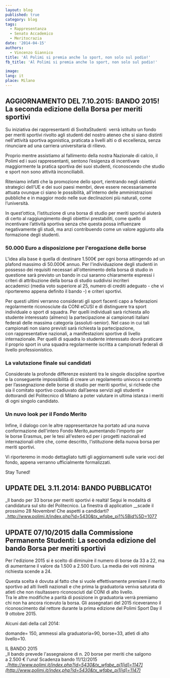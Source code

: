 ```yaml
---
layout: blog
published: true
category: blog
tags:
  - Rappresentanza
  - Senato Accademico
  - Meritocrazia
date: '2014-04-15'
authors:
  - Vincenzo Giannico
title: 'Al Polimi si premia anche lo sport, non solo sul podio!'
fb_title: 'Al Polimi si premia anche lo sport, non solo sul podio!'

image: 
lang: it
place: Milano
---
```


AGGIORNAMENTO DEL 7.10.2015: **BANDO 2015! La seconda edizione della Borsa per meriti sportivi**
------------------------------------------------------------------------------------------------

Su iniziativa dei rappresentanti di SvoltaStudenti  verrà istituito un fondo per meriti sportivi rivolto agli studenti del nostro ateneo che si siano distinti nell'attività sportiva agonistica, praticata a livelli alti o di eccellenza, senza rinunciare ad una carriera universitaria di rilievo.

Proprio mentre assistiamo al fallimento della nostra Nazionale di calcio, il Polimi ed i suoi rappresentanti, sentono l’esigenza di incentivare maggiormente la pratica sportiva dei suoi studenti, riconoscendo che studio e sport non sono attività inconciliabili.

Riteniamo infatti che la promozione dello sport, rientrando negli obiettivi strategici dell’UE e dei suoi paesi membri, deve essere necessariamente attuata ovunque ci siano le possibilità, all’interno delle amministrazioni pubbliche e in maggior modo nelle sue declinazioni più naturali, come l’università.

In quest’ottica, l’istituzione di una borsa di studio per meriti sportivi aiuterà di certo al raggiungimento degli obiettivi prestabiliti, come quello di incentivare l’attività sportiva senza che questa possa influenzare negativamente gli studi, ma anzi contribuendo come un valore aggiunto alla formazione degli studenti.

### 50.000 Euro a disposizione per l'erogazione delle borse

L'idea alla base è quella di destinare 1.500€ per ogni borsa attingendo ad un plafond massimo di 50.000€ annuo. Per l'individuazione degli studenti in possesso dei requisiti necessari all'ottenimento della borsa di studio in questione sarà previsto un bando in cui saranno chiaramente espressi i criteri di attribuzione della borsa di studio suddivisi incriteri accademici (media voto superiore al 25, numero di crediti adeguato - che vi riporteremo appena definito il bando -) e criteri sportivi.

Per questi ultimi verranno considerati gli sport facenti capo a federazioni regolarmente riconosciute da CONI eCUSI e di distinguere tra sport individuale o sport di squadra. Per quelli individuali sarà richiesta allo studente interessato (almeno) la partecipazione ai campionati italiani federali delle massima categoria (assoluti-senior). Nel caso in cui tali campionati non siano previsti sarà richiesta la partecipazione, con rappresentative nazionali, a manifestazioni sportive di livello internazionale. Per quelli di squadra lo studente interessato dovrà praticare il proprio sport in una squadra regolarmente iscritta a campionati federali di livello professionistico.

### La valutazione finale sui candidati

Considerate la profonde differenze esistenti tra le singole discipline sportive e la conseguente impossibilità di creare un regolamento univoco e corretto per l’assegnazione delle borse di studio per meriti sportivi, si richiede che sia il comitato sportivo coadiuvato dall’aerea servizi agli studenti e dottorandi del Politecnico di Milano a poter valutare in ultima istanza i meriti di ogni singolo candidato.

### Un nuvo look per il Fondo Merito

Infine, il dialogo con le altre rappresentanze ha portato ad una nuova conformazione dell'intero Fondo Merito,aumentando l'importo per le borse Erasmus, per le tesi all'estero ed per i progetti nazionali ed internazionali oltre che, come descritto, l'istituzione della nuova borsa per meriti sportivi.

Vi riporteremo in modo dettagliato tutti gli aggiornamenti sulle varie voci del fondo, appena verranno ufficialmente formalizzati.

Stay Tuned!

UPDATE DEL 3.11.2014: BANDO PUBBLICATO!
---------------------------------------

_Il bando per 33 borse per meriti sportivi è realtà! Segui le modalità di candidatura sul sito del Politecnico. La finestra di application __scade il prossimo 28 Novembre! Che aspetti a candidarti?  
_http://www.polimi.it/index.php?id=5430&tx_wfqbe_pi1%5Bid%5D=1077

UPDATE 07/10/2015 dalla Commissione Permanente Studenti: La seconda edizione del bando Borsa per meriti sportivi 
-----------------------------------------------------------------------------------------------------------------

Per l'edizione 2015 si è scelto di diminuire il numero di borse da 33 a 22, ma di aumentarne il valore da 1.500 a 2.500 Euro. La media dei voti minima richiesta scende a 24.

Questa scelta è dovuta al fatto che si vuole effettivamente premiare il merito sportivo ad alti livelli nazionali e che prima la graduatoria veniva saturata di atleti che non risultassero riconosciuti dal CONI di alto livello.   
Tra le altre modifiche a parità di posizione in graduatoria verrà premiamo chi non ha ancora ricevuto la borsa. Gli assegnatari del 2015 riceveranno il riconoscimento dal rettore durante la prima edizione del Polimi Sport Day il 9 ottobre 2015.

Alcuni dati della call 2014:

domande= 150, ammessi alla graduatoria=90, borse=33, atleti di alto livello=10.

IL BANDO 2015  
_Il bando prevede l'assegnaione di n. 20 borse per meriti che salgono a 2.500 € l'una! Scadenza bando 11/12/2015  
__[http://www.polimi.it/index.php?id=5430&tx_wfqbe_pi1[id]=1147](http://www.polimi.it/index.php?id=5430&tx_wfqbe_pi1[id]=1147)_
